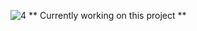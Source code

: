 ![4](https://github.com/user-attachments/assets/fc4b7583-198b-44a3-a788-0a69ac3a4564)
** Currently working on this project **
